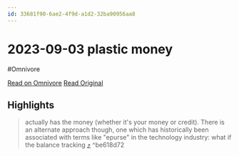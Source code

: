 ```yaml
---
id: 33681f90-6ae2-4f9d-a1d2-32ba90956aa8
---
```


# 2023-09-03 plastic money
#Omnivore

[Read on Omnivore](https://omnivore.app/me/https-computer-rip-2023-09-03-plastic-money-html-18a6104162c)
[Read Original](https://computer.rip/2023-09-03-plastic-money.html)

## Highlights

> actually has the money (whether it's your money or credit). There is an alternate approach though, one which has historically been associated with terms like "epurse" in the technology industry: what if the balance tracking [⤴️](https://omnivore.app/me/https-computer-rip-2023-09-03-plastic-money-html-18a6104162c#be618d72-3b25-4f6c-818e-3e0b1bdb0ba7)  ^be618d72

